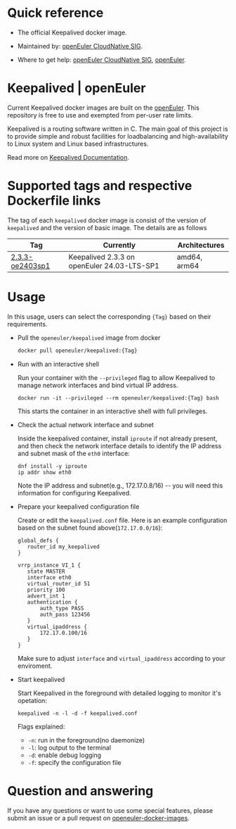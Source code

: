 # Quick reference

- The official Keepalived docker image.

- Maintained by: [openEuler CloudNative SIG](https://gitee.com/openeuler/cloudnative).

- Where to get help: [openEuler CloudNative SIG](https://gitee.com/openeuler/cloudnative), [openEuler](https://gitee.com/openeuler/community).

# Keepalived | openEuler
Current Keepalived docker images are built on the [openEuler](https://repo.openeuler.org/). This repository is free to use and exempted from per-user rate limits.

Keepalived is a routing software written in C. The main goal of this project is to provide simple and robust facilities for loadbalancing and high-availability to Linux system and Linux based infrastructures. 

Read more on [Keepalived Documentation](https://www.keepalived.org/manpage.html).

# Supported tags and respective Dockerfile links
The tag of each `keepalived` docker image is consist of the version of `keepalived` and the version of basic image. The details are as follows

| Tag                                                                                                                              | Currently                                     |   Architectures  |
|----------------------------------------------------------------------------------------------------------------------------------|-----------------------------------------------|------------------|
| [2.3.3-oe2403sp1](https://gitee.com/openeuler/openeuler-docker-images/blob/master/Others/keepalived/2.3.3/24.03-lts-sp1/Dockerfile) | Keepalived 2.3.3 on openEuler 24.03-LTS-SP1 | amd64, arm64 |

# Usage
In this usage, users can select the corresponding `{Tag}` based on their requirements.

- Pull the `openeuler/keepalived` image from docker

	```bash
	docker pull openeuler/keepalived:{Tag}
	```

- Run with an interactive shell

    Run your container with the `--privileged` flag to allow Keepalived to manage network interfaces and bind virtual IP address. 
    ```
    docker run -it --privileged --rm openeuler/keepalived:{Tag} bash
    ```
    This starts the container in an interactive shell with full privileges.

- Check the actual network interface and subnet

    Inside the keepalived container, install `iproute` if not already present, and then check the network interface details to identify the IP address and subnet mask of the `eth0` interface:    
    ```
    dnf install -y iproute
    ip addr show eth0
    ```
    Note the IP address and subnet(e.g., 172.17.0.8/16) -- you will need this information for configuring Keepalived.
  
- Prepare your keepalived configuration file

    Create or edit the `keepalived.conf` file. Here is an example configuration based on the subnet found above(`172.17.0.0/16`):
    ```
    global_defs {
       router_id my_keepalived
    }

    vrrp_instance VI_1 {
       state MASTER
       interface eth0
       virtual_router_id 51
       priority 100
       advert_int 1
       authentication {
           auth_type PASS
           auth_pass 123456
       }
       virtual_ipaddress {
           172.17.0.100/16
       }
    }
    ```
    Make sure to adjust `interface` and `virtual_ipaddress` according to your enviroment.
  
- Start keepalived

    Start Keepalived in the foreground with detailed logging to monitor it's opetation:
    ```
    keepalived -n -l -d -f keepalived.conf
    ```
    Flags explained:
    * `-n`: run in the foreground(no daemonize)
    * `-l`: log output to the terminal
    * `-d`: enable debug logging
    * `-f`: specify the configuration file
  
# Question and answering
If you have any questions or want to use some special features, please submit an issue or a pull request on [openeuler-docker-images](https://gitee.com/openeuler/openeuler-docker-images).